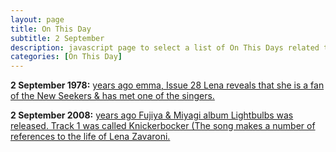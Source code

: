 ```yaml
---
layout: page
title: On This Day
subtitle: 2 September
description: javascript page to select a list of On This Days related to Lena Zavaroni.
categories: [On This Day]
---
```


**2 September 1978:**
[<span id="age1"></span> years ago emma, Issue 28 Lena reveals that she is a fan of the New Seekers & has met one of the singers.](/comics/emma/1978/09/02/emma.html)

**2 September 2008:**
[<span id="age2"></span> years ago Fujiya & Miyagi album Lightbulbs was released. Track 1 was called Knickerbocker (The song makes a number of references to the life of Lena Zavaroni.](/discography/tribute%20songs/2008/09/02/fujiya-and-miyagi-knickerbocker.html)

<!-- Script for calculating number of years ago -->
<script>
var dob = '19780902';
var year = Number(dob.substr(0, 4));
var month = Number(dob.substr(4, 2)) - 1;
var day = Number(dob.substr(6, 2));
var today = new Date();
var age1 = today.getFullYear() - year;
if (today.getMonth() < month || (today.getMonth() == month && today.getDate() < day)) {
age1--;
}
document.getElementById("age1").innerHTML=age1;

var dob = '20080902';
var year = Number(dob.substr(0, 4));
var month = Number(dob.substr(4, 2)) - 1;
var day = Number(dob.substr(6, 2));
var today = new Date();
var age2 = today.getFullYear() - year;
if (today.getMonth() < month || (today.getMonth() == month && today.getDate() < day)) {
age2--;
}
document.getElementById("age2").innerHTML=age2;
</script>
